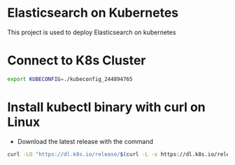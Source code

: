 # Elasticsearch on Kubernetes
This project is used to deploy Elasticsearch on kubernetes

# Connect to K8s Cluster
```bash 
export KUBECONFIG=./kubeconfig_244894765
```
# Install kubectl binary with curl on Linux 
- Download the latest release with the command
```bash
curl -LO "https://dl.k8s.io/release/$(curl -L -s https://dl.k8s.io/release/stable.txt)/bin/linux/amd64/kubectl"
```
